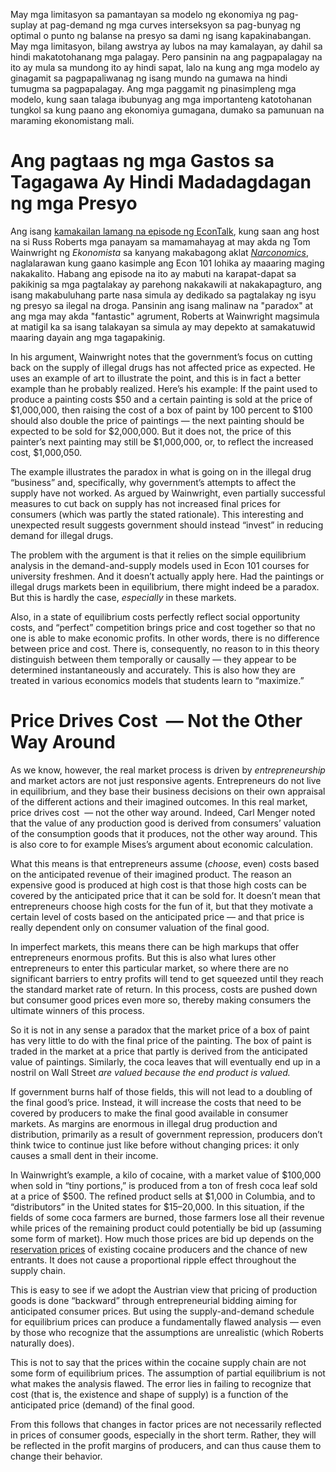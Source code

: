 May mga limitasyon sa pamantayan sa modelo ng ekonomiya ng pag-suplay at pag-demand ng mga curves interseksyon sa pag-bunyag ng optimal o punto ng balanse na presyo sa dami ng isang kapakinabangan. May mga limitasyon, bilang awstrya ay lubos na may kamalayan, ay dahil sa hindi makatotohanang mga palagay. Pero pansinin na ang pagpapalagay na ito ay mula sa mundong ito ay hindi sapat, lalo na kung ang mga modelo ay ginagamit sa pagpapaliwanag ng isang mundo na gumawa na hindi tumugma sa pagpapalagay. Ang mga paggamit ng pinasimpleng mga modelo, kung saan talaga ibubunyag ang mga importanteng katotohanan tungkol sa kung paano ang ekonomiya gumagana, dumako sa pamunuan na maraming ekonomistang mali.

# Ang pagtaas ng mga Gastos sa Tagagawa Ay Hindi Madadagdagan ng mga Presyo

Ang isang [kamakailan lamang na episode ng EconTalk](http://www.econtalk.org/archives/2017/02/tom*wainwright.html), kung saan ang host na si Russ Roberts mga panayam sa mamamahayag at may akda ng Tom Wainwright ng *Ekonomista* sa kanyang makabagong aklat *[Narconomics](https://www.amazon.com/Narconomics-How-Run-Drug-Cartel/dp/1610395832/?tag=misesinsti-20)*, naglalarawan kung gaano kasimple ang Econ 101 lohika ay maaaring maging nakakalito. Habang ang episode na ito ay mabuti na karapat-dapat sa pakikinig sa mga pagtalakay ay parehong nakakawili at nakakapagturo, ang isang makabuluhang parte nasa simula ay dedikado sa pagtalakay ng isyu ng presyo sa ilegal na droga. Pansinin ang isang malinaw na "paradox" at ang mga may akda "fantastic" agrument, Roberts at Wainwright magsimula at matigil ka sa isang talakayan sa simula ay may depekto at samakatuwid maaring dayain ang mga tagapakinig.

In his argument, Wainwright notes that the government’s focus on cutting back on the supply of illegal drugs has not affected price as expected. He uses an example of art to illustrate the point, and this is in fact a better example than he probably realized. Here’s his example: If the paint used to produce a painting costs $50 and a certain painting is sold at the price of $1,000,000, then raising the cost of a box of paint by 100 percent to $100 should also double the price of paintings — the next painting should be expected to be sold for $2,000,000. But it does not, the price of this painter’s next painting may still be $1,000,000, or, to reflect the increased cost, $1,000,050.

The example illustrates the paradox in what is going on in the illegal drug “business” and, specifically, why government’s attempts to affect the supply have not worked. As argued by Wainwright, even partially successful measures to cut back on supply has not increased final prices for consumers (which was partly the stated rationale). This interesting and unexpected result suggests government should instead “invest” in reducing demand for illegal drugs.

The problem with the argument is that it relies on the simple equilibrium analysis in the demand-and-supply models used in Econ 101 courses for university freshmen. And it doesn’t actually apply here. Had the paintings or illegal drugs markets been in equilibrium, there might indeed be a paradox. But this is hardly the case, *especially* in these markets.

Also, in a state of equilibrium costs perfectly reflect social opportunity costs, and “perfect” competition brings price and cost together so that no one is able to make economic profits. In other words, there is no difference between price and cost. There is, consequently, no reason to in this theory distinguish between them temporally or causally — they appear to be determined instantaneously and accurately. This is also how they are treated in various economics models that students learn to “maximize.”

# Price Drives Cost  — Not the Other Way Around

As we know, however, the real market process is driven by *entrepreneurship* and market actors are not just responsive agents. Entrepreneurs do not live in equilibrium, and they base their business decisions on their own appraisal of the different actions and their imagined outcomes. In this real market, price drives cost  — not the other way around. Indeed, Carl Menger noted that the value of any production good is derived from consumers’ valuation of the consumption goods that it produces, not the other way around. This is also core to for example Mises’s argument about economic calculation.

What this means is that entrepreneurs assume (*choose*, even) costs based on the anticipated revenue of their imagined product. The reason an expensive good is produced at high cost is that those high costs can be covered by the anticipated price that it can be sold for. It doesn’t mean that entrepreneurs choose high costs for the fun of it, but that they motivate a certain level of costs based on the anticipated price — and that price is really dependent only on consumer valuation of the final good.

In imperfect markets, this means there can be high markups that offer entrepreneurs enormous profits. But this is also what lures other entrepreneurs to enter this particular market, so where there are no significant barriers to entry profits will tend to get squeezed until they reach the standard market rate of return. In this process, costs are pushed down but consumer good prices even more so, thereby making consumers the ultimate winners of this process.

So it is not in any sense a paradox that the market price of a box of paint has very little to do with the final price of the painting. The box of paint is traded in the market at a price that partly is derived from the anticipated value of paintings. Similarly, the coca leaves that will eventually end up in a nostril on Wall Street *are valued because the end product is valued.*

If government burns half of those fields, this will not lead to a doubling of the final good’s price. Instead, it will increase the costs that need to be covered by producers to make the final good available in consumer markets. As margins are enormous in illegal drug production and distribution, primarily as a result of government repression, producers don’t think twice to continue just like before without changing prices: it only causes a small dent in their income.

In Wainwright’s example, a kilo of cocaine, with a market value of $100,000 when sold in “tiny portions,” is produced from a ton of fresh coca leaf sold at a price of $500. The refined product sells at $1,000 in Columbia, and to “distributors” in the United states for $15–20,000. In this situation, if the fields of some coca farmers are burned, those farmers lose all their revenue while prices of the remaining product could potentially be bid up (assuming some form of market). How much those prices are bid up depends on the [reservation prices](https://en.wikipedia.org/wiki/Reservation*price) of existing cocaine producers and the chance of new entrants. It does not cause a proportional ripple effect throughout the supply chain.

This is easy to see if we adopt the Austrian view that pricing of production goods is done “backward” through entrepreneurial bidding aiming for anticipated consumer prices. But using the supply-and-demand schedule for equilibrium prices can produce a fundamentally flawed analysis — even by those who recognize that the assumptions are unrealistic (which Roberts naturally does).

This is not to say that the prices within the cocaine supply chain are not some form of equilibrium prices. The assumption of partial equilibrium is not what makes the analysis flawed. The error lies in failing to recognize that cost (that is, the existence and shape of supply) is a function of the anticipated price (demand) of the final good.

From this follows that changes in factor prices are not necessarily reflected in prices of consumer goods, especially in the short term. Rather, they will be reflected in the profit margins of producers, and can thus cause them to change their behavior.